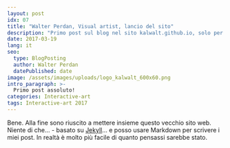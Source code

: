 ```yaml
---
layout: post
idx: 07
title: "Walter Perdan, Visual artist, lancio del sito"
description: "Primo post sul blog nel sito kalwalt.github.io, solo per dire ciao al mondo ..."
date: 2017-03-19
lang: it
seo:
  type: BlogPosting
  author: Walter Perdan
  datePublished: date
image: /assets/images/uploads/logo_kalwalt_600x60.png
intro_paragraph: >-
  Primo post assoluto!
categories: Interactive-art
tags: Interactive-art 2017
---
```


Bene. Alla fine sono riuscito a mettere insieme questo vecchio sito web. Niente di che... - basato su [Jekyll](http://jekyllrb.com)... e posso usare Markdown per scrivere i miei post. In realtà è molto più facile di quanto pensassi sarebbe stato.

